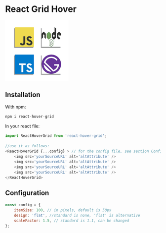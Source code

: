 # React Grid Hover

![](ReactGridHoverAnimation.gif)

## Installation
With npm:
```javascript
npm i react-hover-grid
```

In your react file:
```javascript
import ReactHoverGrid from 'react-hover-grid';

//use it as follows:
<ReactHoverGrid {...config} > // for the config file, see section Configuration below
    <img src='yourSourceURL' alt='altAttribute' />
    <img src='yourSourceURL' alt='altAttribute' />
    <img src='yourSourceURL' alt='altAttribute' />
    <img src='yourSourceURL' alt='altAttribute' />
</ReactHoverGrid>
```

## Configuration
```javascript
const config = {
	itemSize: 100, // in pixels, default is 50px
	design: 'flat', //standard is none, 'flat' is alternative
    scaleFactor: 1.5, // standard is 1.1, can be changed
};
```